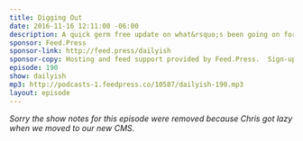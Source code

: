 ```yaml
---
title: Digging Out
date: 2016-11-16 12:11:00 -06:00
description: A quick germ free update on what&rsquo;s been going on for the last week or so. Also - stay home if you&rsquo;re sick you dumb dumbs!
sponsor: Feed.Press
sponsor-link: http://feed.press/dailyish
sponsor-copy: Hosting and feed support provided by Feed.Press.  Sign-up today and try FeedPress on a 14 day trial (no contracts or commitments). Use promo code "dailyish" during checkout to get 10% off your first year.
episode: 190
show: dailyish
mp3: http://podcasts-1.feedpress.co/10587/dailyish-190.mp3
layout: episode
---
```


<em>Sorry the show notes for this episode were removed because Chris got lazy when we moved to our new CMS</em>.
